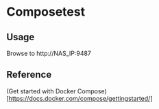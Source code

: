 Composetest
=========

## Usage

Browse to http://NAS_IP:9487

## Reference

(Get started with Docker Compose)[https://docs.docker.com/compose/gettingstarted/]
